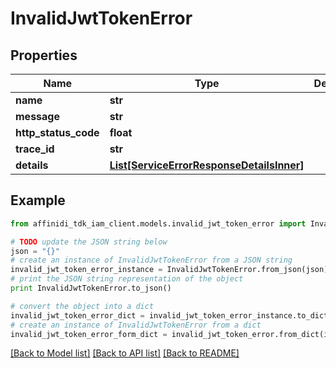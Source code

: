 # InvalidJwtTokenError

## Properties

| Name                 | Type                                                                              | Description | Notes      |
| -------------------- | --------------------------------------------------------------------------------- | ----------- | ---------- |
| **name**             | **str**                                                                           |             |
| **message**          | **str**                                                                           |             |
| **http_status_code** | **float**                                                                         |             |
| **trace_id**         | **str**                                                                           |             |
| **details**          | [**List[ServiceErrorResponseDetailsInner]**](ServiceErrorResponseDetailsInner.md) |             | [optional] |

## Example

```python
from affinidi_tdk_iam_client.models.invalid_jwt_token_error import InvalidJwtTokenError

# TODO update the JSON string below
json = "{}"
# create an instance of InvalidJwtTokenError from a JSON string
invalid_jwt_token_error_instance = InvalidJwtTokenError.from_json(json)
# print the JSON string representation of the object
print InvalidJwtTokenError.to_json()

# convert the object into a dict
invalid_jwt_token_error_dict = invalid_jwt_token_error_instance.to_dict()
# create an instance of InvalidJwtTokenError from a dict
invalid_jwt_token_error_form_dict = invalid_jwt_token_error.from_dict(invalid_jwt_token_error_dict)
```

[[Back to Model list]](../README.md#documentation-for-models) [[Back to API list]](../README.md#documentation-for-api-endpoints) [[Back to README]](../README.md)

